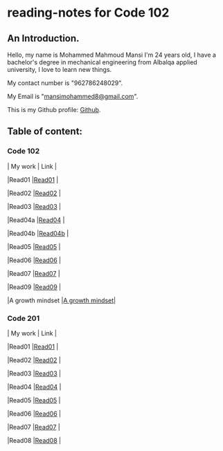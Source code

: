 # reading-notes for Code 102
## An Introduction. 

Hello, my name is Mohammed Mahmoud Mansi I'm 24 years old, I have a bachelor's degree in mechanical engineering from Albalqa applied university, I love to learn new things.

My contact number is "962786248029". 

My Email is "mansimohammed8@gmail.com". 

This is my Github profile: [Github](https://github.com/Momansi96). 


## Table of content: 

### Code 102


| My work | Link |

|Read01   |[Read01](https://momansi96.github.io/reading-notes/Read01)  |

|Read02   |[Read02](https://momansi96.github.io/reading-notes/Read02)  |

|Read03   |[Read03](https://momansi96.github.io/reading-notes/Read03)  |

|Read04a  |[Read04](https://momansi96.github.io/reading-notes/Read04)  |

|Read04b  |[Read04b](https://momansi96.github.io/reading-notes/Read04b) |

|Read05   |[Read05](https://momansi96.github.io/reading-notes/Read05)  |

|Read06   |[Read06](https://momansi96.github.io/reading-notes/Read06)  |

|Read07   |[Read07](https://momansi96.github.io/reading-notes/Read07)  |

|Read09   |[Read09](https://momansi96.github.io/reading-notes/Read09)  |

|A growth mindset |[A growth mindset](https://momansi96.github.io/reading-notes/growthmind)|



### Code 201 

| My work | Link |

|Read01   |[Read01](https://momansi96.github.io/reading-notes/Class01) |

|Read02   |[Read02](https://momansi96.github.io/reading-notes/Class02) |

|Read03   |[Read03](https://momansi96.github.io/reading-notes/Class03) |

|Read04   |[Read04](https://momansi96.github.io/reading-notes/Class04) |

|Read05   |[Read05](https://momansi96.github.io/reading-notes/Class05) |

|Read06   |[Read06](https://momansi96.github.io/reading-notes/Class06) |

|Read07   |[Read07](https://momansi96.github.io/reading-notes/Class07) |

|Read08   |[Read08](https://momansi96.github.io/reading-notes/Class08) |